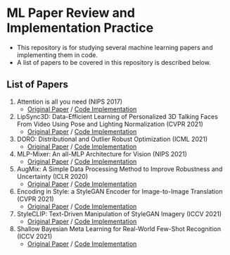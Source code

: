 # ML Paper Review and Implementation Practice

- This repository is for studying several machine learning papers and implementing them in code.
- A list of papers to be covered in this repository is described below.

## List of Papers
1. Attention is all you need (NIPS 2017)
    - [Original Paper](https://arxiv.org/pdf/1706.03762.pdf) / [Code Implementation](https://github.com/azure-wings/ML-paper-review/tree/main/code_practices/W1_Attention)
1. LipSync3D: Data-Efficient Learning of Personalized 3D Talking Faces From Video Using Pose and Lighting Normalization (CVPR 2021)
    - [Original Paper](https://arxiv.org/pdf/2106.04185.pdf) / [Code Implementation](https://github.com/azure-wings/ML-paper-review/tree/main/code_practices/W2_LipSync3D)
1. DORO: Distributional and Outlier Robust Optimization (ICML 2021)
    - [Original Paper](http://proceedings.mlr.press/v139/zhai21a/zhai21a.pdf) / [Code Implementation](https://github.com/azure-wings/ML-paper-review/tree/main/code_practices/W3_DORO)
1. MLP-Mixer: An all-MLP Architecture for Vision (NIPS 2021)
    - [Original Paper](https://arxiv.org/pdf/2105.01601.pdf) / [Code Implementation](https://github.com/azure-wings/ML-paper-review/tree/main/code_practices/W4_MLP-Mixer)
1. AugMix: A Simple Data Processing Method to Improve Robustness and Uncertainty (ICLR 2020)
    - [Original Paper](https://openreview.net/forum?id=S1gmrxHFvB) / [Code Implementation](https://github.com/azure-wings/ML-paper-review/tree/main/code_practices/W5_AugMix)
1. Encoding in Style: a StyleGAN Encoder for Image-to-Image Translation (CVPR 2021)
    - [Original Paper](https://openaccess.thecvf.com/content/CVPR2021/papers/Richardson_Encoding_in_Style_A_StyleGAN_Encoder_for_Image-to-Image_Translation_CVPR_2021_paper.pdf) / [Code Implementation](https://github.com/azure-wings/ML-paper-review/tree/main/code_practices/W6_Pixel2Style2Pixel)
1. StyleCLIP: Text-Driven Manipulation of StyleGAN Imagery (ICCV 2021)
    - [Original Paper](https://arxiv.org/pdf/2103.17249.pdf) / [Code Implementation](https://github.com/azure-wings/ML-paper-review/tree/main/code_practices/W7_StyleCLIP)
1. Shallow Bayesian Meta Learning for Real-World Few-Shot Recognition (ICCV 2021)
    - [Original Paper](https://openaccess.thecvf.com/content/ICCV2021/papers/Zhang_Shallow_Bayesian_Meta_Learning_for_Real-World_Few-Shot_Recognition_ICCV_2021_paper.pdf) / [Code Implementation](https://github.com/azure-wings/ML-paper-review/tree/main/code_practices/W8_MQDA)
